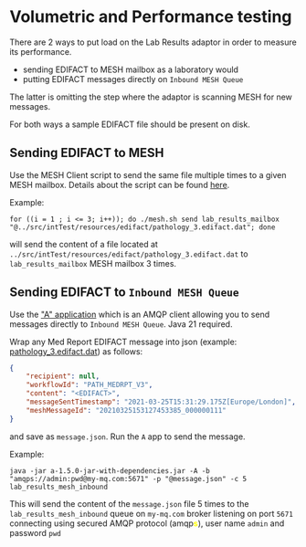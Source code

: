 # Volumetric and Performance testing

There are 2 ways to put load on the Lab Results adaptor in order to measure its performance.
* sending EDIFACT to MESH mailbox as a laboratory would
* putting EDIFACT messages directly on `Inbound MESH Queue`

The latter is omitting the step where the adaptor is scanning MESH for new messages.

For both ways a sample EDIFACT file should be present on disk.

## Sending EDIFACT to MESH

Use the MESH Client script to send the same file multiple times to a given MESH mailbox. Details about the script can be found [here](../mesh/README.md).

Example:

    for ((i = 1 ; i <= 3; i++)); do ./mesh.sh send lab_results_mailbox "@../src/intTest/resources/edifact/pathology_3.edifact.dat"; done

will send the content of a file located at `../src/intTest/resources/edifact/pathology_3.edifact.dat` to `lab_results_mailbox` MESH mailbox 3 times.

## Sending EDIFACT to `Inbound MESH Queue`

Use the ["A" application](https://github.com/fmtn/a) which is an AMQP client allowing you to send messages directly to `Inbound MESH Queue`. Java 21 required.

Wrap any Med Report EDIFACT message into json (example: [pathology_3.edifact.dat](`../src/intTest/resources/edifact/pathology_3.edifact.dat`)) as follows:
```json
{
    "recipient": null,
    "workflowId": "PATH_MEDRPT_V3",
    "content": "<EDIFACT>",
    "messageSentTimestamp": "2021-03-25T15:31:29.175Z[Europe/London]",
    "meshMessageId": "20210325153127453385_000000111"
}
```
and save as `message.json`. Run the `A` app to send the message.

Example:

    java -jar a-1.5.0-jar-with-dependencies.jar -A -b "amqps://admin:pwd@my-mq.com:5671" -p "@message.json" -c 5 lab_results_mesh_inbound

This will send the content of the `message.json` file 5 times to the `lab_results_mesh_inbound` queue on `my-mq.com` broker listening on port `5671` connecting using secured AMQP protocol (amqp<span style="color:yellow">**s**</span>), user name `admin` and password `pwd`
